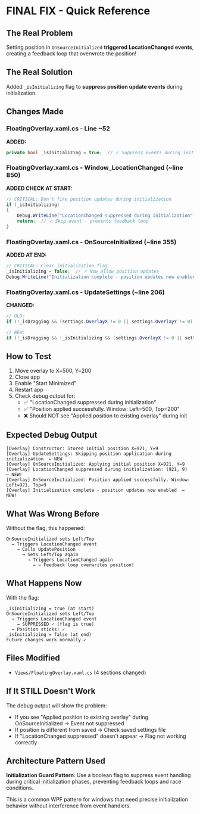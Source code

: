 # FINAL FIX - Quick Reference

## The Real Problem
Setting position in `OnSourceInitialized` **triggered LocationChanged events**, creating a feedback loop that overwrote the position!

## The Real Solution  
Added `_isInitializing` flag to **suppress position update events** during initialization.

## Changes Made

### FloatingOverlay.xaml.cs - Line ~52
**ADDED:**
```csharp
private bool _isInitializing = true;  // ✓ Suppress events during init
```

### FloatingOverlay.xaml.cs - Window_LocationChanged (~line 850)
**ADDED CHECK AT START:**
```csharp
// CRITICAL: Don't fire position updates during initialization
if (_isInitializing)
{
    Debug.WriteLine("LocationChanged suppressed during initialization");
    return;  // ✓ Skip event - prevents feedback loop
}
```

### FloatingOverlay.xaml.cs - OnSourceInitialized (~line 355)
**ADDED AT END:**
```csharp
// CRITICAL: Clear initialization flag
_isInitializing = false;  // ✓ Now allow position updates
Debug.WriteLine("Initialization complete - position updates now enabled");
```

### FloatingOverlay.xaml.cs - UpdateSettings (~line 206)
**CHANGED:**
```csharp
// OLD:
if (!_isDragging && (settings.OverlayX != 0 || settings.OverlayY != 0))

// NEW:
if (!_isDragging && !_isInitializing && (settings.OverlayX != 0 || settings.OverlayY != 0))  // ✓ Added !_isInitializing
```

## How to Test

1. Move overlay to X=500, Y=200
2. Close app
3. Enable "Start Minimized"
4. Restart app
5. Check debug output for:
   - ✅ "LocationChanged suppressed during initialization"
   - ✅ "Position applied successfully. Window: Left=500, Top=200"
   - ❌ Should NOT see "Applied position to existing overlay" during init

## Expected Debug Output

```
[Overlay] Constructor: Stored initial position X=921, Y=9
[Overlay] UpdateSettings: Skipping position application during initialization  ← NEW
[Overlay] OnSourceInitialized: Applying initial position X=921, Y=9
[Overlay] LocationChanged suppressed during initialization: (921, 9)  ← NEW!
[Overlay] OnSourceInitialized: Position applied successfully. Window: Left=921, Top=9
[Overlay] Initialization complete - position updates now enabled  ← NEW!
```

## What Was Wrong Before

Without the flag, this happened:
```
OnSourceInitialized sets Left/Top
  → Triggers LocationChanged event
    → Calls UpdatePosition 
      → Sets Left/Top again
        → Triggers LocationChanged again
          → ♾️ Feedback loop overwrites position!
```

## What Happens Now

With the flag:
```
_isInitializing = true (at start)
OnSourceInitialized sets Left/Top
  → Triggers LocationChanged event
    → SUPPRESSED ✓ (flag is true)
  → Position sticks! ✓
_isInitializing = false (at end)
Future changes work normally ✓
```

## Files Modified
- `Views/FloatingOverlay.xaml.cs` (4 sections changed)

## If It STILL Doesn't Work
The debug output will show the problem:
- If you see "Applied position to existing overlay" during OnSourceInitialized → Event not suppressed
- If position is different from saved → Check saved settings file
- If "LocationChanged suppressed" doesn't appear → Flag not working correctly

## Architecture Pattern Used
**Initialization Guard Pattern**: Use a boolean flag to suppress event handling during critical initialization phases, preventing feedback loops and race conditions.

This is a common WPF pattern for windows that need precise initialization behavior without interference from event handlers.
